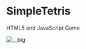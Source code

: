 # SimpleTetris
HTML5 and JavaScript Game


![__big](https://user-images.githubusercontent.com/32854050/90930098-41978680-e3fa-11ea-8104-bb05cc5f034c.jpg)
